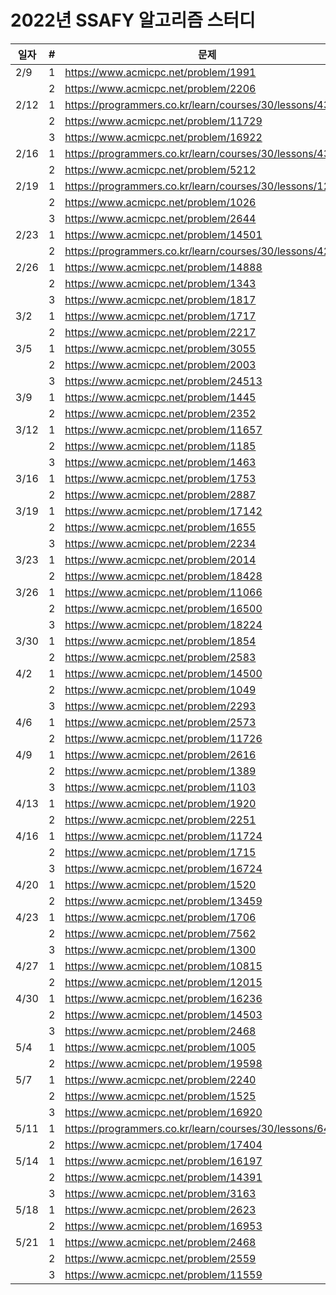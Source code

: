 # 2022년 SSAFY 알고리즘 스터디

| 일자   | # | 문제                                  |
|-------|---|--------------------------------------|
| 2/9   | 1 | https://www.acmicpc.net/problem/1991 |
|       | 2 | https://www.acmicpc.net/problem/2206 |
| 2/12  | 1 | https://programmers.co.kr/learn/courses/30/lessons/43163 |
|       | 2 | https://www.acmicpc.net/problem/11729 |
|       | 3 | https://www.acmicpc.net/problem/16922 |
| 2/16  | 1 | https://programmers.co.kr/learn/courses/30/lessons/43162 |
|       | 2 | https://www.acmicpc.net/problem/5212 |
| 2/19  | 1 | https://programmers.co.kr/learn/courses/30/lessons/12977 |
|       | 2 | https://www.acmicpc.net/problem/1026 |
|       | 3 | https://www.acmicpc.net/problem/2644 |
| 2/23  | 1 | https://www.acmicpc.net/problem/14501 |
|       | 2 | https://programmers.co.kr/learn/courses/30/lessons/42842 |
| 2/26  | 1 | https://www.acmicpc.net/problem/14888 |
|       | 2 | https://www.acmicpc.net/problem/1343 |
|       | 3 | https://www.acmicpc.net/problem/1817 |
| 3/2   | 1 | https://www.acmicpc.net/problem/1717 |
|       | 2 | https://www.acmicpc.net/problem/2217 |
| 3/5   | 1 | https://www.acmicpc.net/problem/3055 |
|       | 2 | https://www.acmicpc.net/problem/2003 |
|       | 3 | https://www.acmicpc.net/problem/24513 |
| 3/9   | 1 | https://www.acmicpc.net/problem/1445 |
|       | 2 | https://www.acmicpc.net/problem/2352 |
| 3/12  | 1 | https://www.acmicpc.net/problem/11657 |
|       | 2 | https://www.acmicpc.net/problem/1185 |
|       | 3 | https://www.acmicpc.net/problem/1463 |
| 3/16  | 1 | https://www.acmicpc.net/problem/1753 |
|       | 2 | https://www.acmicpc.net/problem/2887 |
| 3/19  | 1 | https://www.acmicpc.net/problem/17142 |
|       | 2 | https://www.acmicpc.net/problem/1655 |
|       | 3 | https://www.acmicpc.net/problem/2234 |
| 3/23  | 1 | https://www.acmicpc.net/problem/2014 |
|       | 2 | https://www.acmicpc.net/problem/18428 |
| 3/26  | 1 | https://www.acmicpc.net/problem/11066 |
|       | 2 | https://www.acmicpc.net/problem/16500 |
|       | 3 | https://www.acmicpc.net/problem/18224 |
| 3/30  | 1 | https://www.acmicpc.net/problem/1854 |
|       | 2 | https://www.acmicpc.net/problem/2583 |
| 4/2   | 1 | https://www.acmicpc.net/problem/14500 |
|       | 2 | https://www.acmicpc.net/problem/1049 |
|       | 3 | https://www.acmicpc.net/problem/2293 |
| 4/6   | 1 | https://www.acmicpc.net/problem/2573 |
|       | 2 | https://www.acmicpc.net/problem/11726 |
| 4/9   | 1 | https://www.acmicpc.net/problem/2616 |
|       | 2 | https://www.acmicpc.net/problem/1389 |
|       | 3 | https://www.acmicpc.net/problem/1103 |
| 4/13  | 1 | https://www.acmicpc.net/problem/1920 |
|       | 2 | https://www.acmicpc.net/problem/2251 |
| 4/16  | 1 | https://www.acmicpc.net/problem/11724 |
|       | 2 | https://www.acmicpc.net/problem/1715 |
|       | 3 | https://www.acmicpc.net/problem/16724 |
| 4/20  | 1 | https://www.acmicpc.net/problem/1520 |
|       | 2 | https://www.acmicpc.net/problem/13459 |
| 4/23  | 1 | https://www.acmicpc.net/problem/1706 |
|       | 2 | https://www.acmicpc.net/problem/7562 |
|       | 3 | https://www.acmicpc.net/problem/1300 |
| 4/27  | 1 | https://www.acmicpc.net/problem/10815 |
|       | 2 | https://www.acmicpc.net/problem/12015 |
| 4/30  | 1 | https://www.acmicpc.net/problem/16236 |
|       | 2 | https://www.acmicpc.net/problem/14503 |
|       | 3 | https://www.acmicpc.net/problem/2468 |
| 5/4   | 1 | https://www.acmicpc.net/problem/1005 |
|       | 2 | https://www.acmicpc.net/problem/19598 |
| 5/7   | 1 | https://www.acmicpc.net/problem/2240 |
|       | 2 | https://www.acmicpc.net/problem/1525 |
|       | 3 | https://www.acmicpc.net/problem/16920 |
| 5/11  | 1 | https://programmers.co.kr/learn/courses/30/lessons/64063 |
|       | 2 | https://www.acmicpc.net/problem/17404 |
| 5/14  | 1 | https://www.acmicpc.net/problem/16197 |
|       | 2 | https://www.acmicpc.net/problem/14391 |
|       | 3 | https://www.acmicpc.net/problem/3163 |
| 5/18  | 1 | https://www.acmicpc.net/problem/2623 |
|       | 2 | https://www.acmicpc.net/problem/16953 |
| 5/21  | 1 | https://www.acmicpc.net/problem/2468 |
|       | 2 | https://www.acmicpc.net/problem/2559 |
|       | 3 | https://www.acmicpc.net/problem/11559 |
